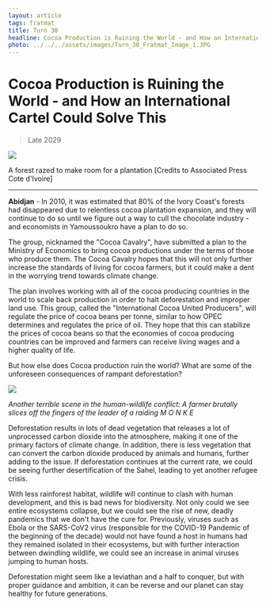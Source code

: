 ```yaml
---
layout: article
tags: fratmat
title: Turn 30
headline: Cocoa Production is Ruining the World - and How an International Cartel Could Solve This
photo: ../../../assets/images/Turn_30_Fratmat_Image_1.JPG
---
```


# Cocoa Production is Ruining the World - and How an International Cartel Could Solve This

<blockquote class="blockquote">
  <p id="date-published">Late 2029</p>
</blockquote>

<div class="main-image-container">
    <img src = "../../../assets/images/Turn_30_Fratmat_Image_1.JPG" id="container-image">
    <p id="image-caption">A forest razed to make room for a plantation [Credits to Associated Press Cote d'Ivoire]</p>
</div>

---

**Abidjan** - In 2010, it was estimated that 80% of the Ivory Coast's forests had disappeared due to relentless cocoa plantation expansion, and they will continue to do so until we figure out a way to cull the chocolate industry - and economists in Yamoussoukro have a plan to do so.

The group, nicknamed the "Cocoa Cavalry", have submitted a plan to the Ministry of Economics to bring cocoa productions under the terms of those who produce them. The Cocoa Cavalry hopes that this will not only further increase the standards of living for cocoa farmers, but it could make a dent in the worrying trend towards climate change.

The plan involves working with all of the cocoa producing countries in the world to scale back production in order to halt deforestation and improper land use. This group, called the "International Cocoa United Producers", will regulate the price of cocoa beans per tonne, similar to how OPEC determines and regulates the price of oil. They hope that this can stabilize the prices of cocoa beans so that the economies of cocoa producing countries can be improved and farmers can receive living wages and a higher quality of life.

But how else does Cocoa production ruin the world? What are some of the unforeseen consequences of rampant deforestation?

<div class="secondary-image-container">
    <img src = "../../../assets/images/Turn_30_Fratmat_Image_2.JPG" id="body-image">
    <p id="image-caption"><i>Another terrible scene in the human-wildlife conflict: A farmer brutally slices off the fingers of the leader of a raiding M O N K E </i></p>
</div>

Deforestation results in lots of dead vegetation that releases a lot of unprocessed carbon dioxide into the atmosphere, making it one of the primary factors of climate change. In addition, there is less vegetation that can convert the carbon dioxide produced by animals and humans, further adding to the issue. If deforestation continues at the current rate, we could be seeing further desertification of the Sahel, leading to yet another refugee crisis.

With less rainforest habitat, wildlife will continue to clash with human development, and this is bad news for biodiversity. Not only could we see entire ecosystems collapse, but we could see the rise of new, deadly pandemics that we don't have the cure for. Previously, viruses such as Ebola or the SARS-CoV2 virus (responsible for the COVID-19 Pandemic of the beginning of the decade) would not have found a host in humans had they remained isolated in their ecosystems, but with further interaction between dwindling wildlife, we could see an increase in animal viruses jumping to human hosts.

Deforestation might seem like a leviathan and a half to conquer, but with proper guidance and ambition, it can be reverse and our planet can stay healthy for future generations.